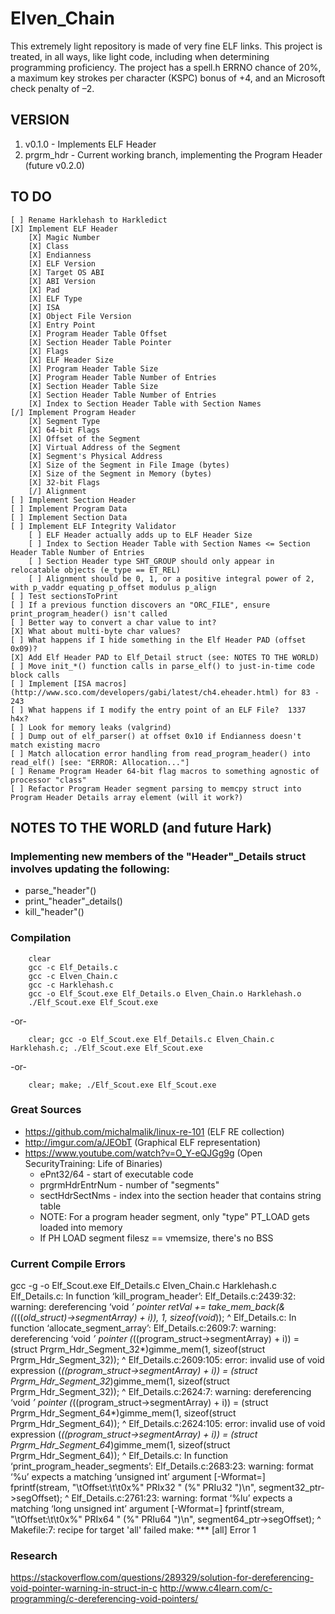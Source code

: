 # Elven_Chain
This extremely light repository is made of very fine ELF links. This project is treated, in all ways, like light code, including when determining programming proficiency. The project has a spell.h ERRNO chance of 20%, a maximum key strokes per character (KSPC) bonus of +4, and an Microsoft check penalty of –2.

## VERSION
1. v0.1.0 - Implements ELF Header
2. prgrm_hdr - Current working branch, implementing the Program Header (future v0.2.0)

## TO DO
    [ ] Rename Harklehash to Harkledict
    [X] Implement ELF Header
        [X] Magic Number
        [X] Class
        [X] Endianness
        [X] ELF Version
        [X] Target OS ABI
        [X] ABI Version
        [X] Pad
        [X] ELF Type
        [X] ISA
        [X] Object File Version
        [X] Entry Point
        [X] Program Header Table Offset
        [X] Section Header Table Pointer
        [X] Flags
        [X] ELF Header Size
        [X] Program Header Table Size
        [X] Program Header Table Number of Entries
        [X] Section Header Table Size
        [X] Section Header Table Number of Entries
        [X] Index to Section Header Table with Section Names
    [/] Implement Program Header
        [X] Segment Type
        [X] 64-bit Flags
        [X] Offset of the Segment
        [X] Virtual Address of the Segment
        [X] Segment's Physical Address
        [X] Size of the Segment in File Image (bytes)
        [X] Size of the Segment in Memory (bytes)
        [X] 32-bit Flags
        [/] Alignment
    [ ] Implement Section Header
    [ ] Implement Program Data
    [ ] Implement Section Data
    [ ] Implement ELF Integrity Validator
        [ ] ELF Header actually adds up to ELF Header Size
        [ ] Index to Section Header Table with Section Names <= Section Header Table Number of Entries
        [ ] Section Header type SHT_GROUP should only appear in relocatable objects (e_type == ET_REL)
        [ ] Alignment should be 0, 1, or a positive integral power of 2, with p_vaddr equating p_offset modulus p_align
    [ ] Test sectionsToPrint
    [ ] If a previous function discovers an "ORC_FILE", ensure print_program_header() isn't called
    [ ] Better way to convert a char value to int?
    [X] What about multi-byte char values?
    [ ] What happens if I hide something in the Elf Header PAD (offset 0x09)?
    [X] Add Elf Header PAD to Elf_Detail struct (see: NOTES TO THE WORLD)
    [ ] Move init_*() function calls in parse_elf() to just-in-time code block calls
    [ ] Implement [ISA macros](http://www.sco.com/developers/gabi/latest/ch4.eheader.html) for 83 - 243
    [ ] What happens if I modify the entry point of an ELF File?  1337 h4x?
    [ ] Look for memory leaks (valgrind)
    [ ] Dump out of elf_parser() at offset 0x10 if Endianness doesn't match existing macro
    [ ] Match allocation error handling from read_program_header() into read_elf() [see: "ERROR: Allocation..."]
    [ ] Rename Program Header 64-bit flag macros to something agnostic of processor "class"
    [ ] Refactor Program Header segment parsing to memcpy struct into Program Header Details array element (will it work?)

## NOTES TO THE WORLD (and future Hark)
### Implementing new members of the "Header"_Details struct involves updating the following:
* parse_"header"()
* print_"header"_details()
* kill_"header"()
### Compilation
```
    clear
    gcc -c Elf_Details.c
    gcc -c Elven_Chain.c
    gcc -c Harklehash.c
    gcc -o Elf_Scout.exe Elf_Details.o Elven_Chain.o Harklehash.o
    ./Elf_Scout.exe Elf_Scout.exe

```
-or-
```
    clear; gcc -o Elf_Scout.exe Elf_Details.c Elven_Chain.c Harklehash.c; ./Elf_Scout.exe Elf_Scout.exe

```
-or-
```
    clear; make; ./Elf_Scout.exe Elf_Scout.exe

```
### Great Sources
* https://github.com/michalmalik/linux-re-101 (ELF RE collection)
* http://imgur.com/a/JEObT (Graphical ELF representation)
* https://www.youtube.com/watch?v=O_Y-eQJGg9g (Open SecurityTraining: Life of Binaries)
    * ePnt32/64 - start of executable code
    * prgrmHdrEntrNum - number of "segments"
    * sectHdrSectNms - index into the section header that contains string table
    * NOTE: For a program header segment, only "type" PT_LOAD gets loaded into memory
    * If PH LOAD segment filesz == vmemsize, there's no BSS
### Current Compile Errors
gcc -g -o Elf_Scout.exe Elf_Details.c Elven_Chain.c Harklehash.c
Elf_Details.c: In function ‘kill_program_header’:
Elf_Details.c:2439:32: warning: dereferencing ‘void *’ pointer
      retVal += take_mem_back(&(*(((*old_struct)->segmentArray) + i)), 1, sizeof(void*));
                                ^
Elf_Details.c: In function ‘allocate_segment_array’:
Elf_Details.c:2609:7: warning: dereferencing ‘void *’ pointer
      (*((program_struct->segmentArray) + i)) = (struct Prgrm_Hdr_Segment_32*)gimme_mem(1, sizeof(struct Prgrm_Hdr_Segment_32));
       ^
Elf_Details.c:2609:105: error: invalid use of void expression
      (*((program_struct->segmentArray) + i)) = (struct Prgrm_Hdr_Segment_32*)gimme_mem(1, sizeof(struct Prgrm_Hdr_Segment_32));
                                                                                                         ^
Elf_Details.c:2624:7: warning: dereferencing ‘void *’ pointer
      (*((program_struct->segmentArray) + i)) = (struct Prgrm_Hdr_Segment_64*)gimme_mem(1, sizeof(struct Prgrm_Hdr_Segment_64));
       ^
Elf_Details.c:2624:105: error: invalid use of void expression
      (*((program_struct->segmentArray) + i)) = (struct Prgrm_Hdr_Segment_64*)gimme_mem(1, sizeof(struct Prgrm_Hdr_Segment_64));
                                                                                                         ^
Elf_Details.c: In function ‘print_program_header_segments’:
Elf_Details.c:2683:23: warning: format ‘%u’ expects a matching ‘unsigned int’ argument [-Wformat=]
       fprintf(stream, "\tOffset:\t\t0x%" PRIx32 " (%" PRIu32 ")\n", segment32_ptr->segOffset);
                       ^
Elf_Details.c:2761:23: warning: format ‘%lu’ expects a matching ‘long unsigned int’ argument [-Wformat=]
       fprintf(stream, "\tOffset:\t\t0x%" PRIx64 " (%" PRIu64 ")\n", segment64_ptr->segOffset);
                       ^
Makefile:7: recipe for target 'all' failed
make: *** [all] Error 1

### Research
https://stackoverflow.com/questions/289329/solution-for-dereferencing-void-pointer-warning-in-struct-in-c
http://www.c4learn.com/c-programming/c-dereferencing-void-pointers/

